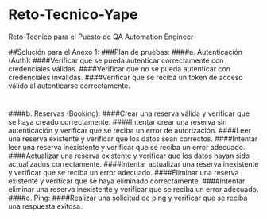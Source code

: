 # Reto-Tecnico-Yape
Reto-Tecnico para el Puesto de QA Automation Engineer

##Solución para el Anexo 1:
###Plan de pruebas:
####a. Autenticación (Auth):
####Verificar que se pueda autenticar correctamente con credenciales válidas.
####Verificar que no se pueda autenticar con credenciales inválidas.
####Verificar que se reciba un token de acceso válido al autenticarse correctamente.
#
####b. Reservas (Booking):
####Crear una reserva válida y verificar que se haya creado correctamente.
####Intentar crear una reserva sin autenticación y verificar que se reciba un error de autorización.
####Leer una reserva existente y verificar que los datos sean correctos.
####Intentar leer una reserva inexistente y verificar que se reciba un error adecuado.
####Actualizar una reserva existente y verificar que los datos hayan sido actualizados correctamente.
####Intentar actualizar una reserva inexistente y verificar que se reciba un error adecuado.
####Eliminar una reserva existente y verificar que se haya eliminado correctamente.
####Intentar eliminar una reserva inexistente y verificar que se reciba un error adecuado.
####c. Ping:
####Realizar una solicitud de ping y verificar que se reciba una respuesta exitosa.

